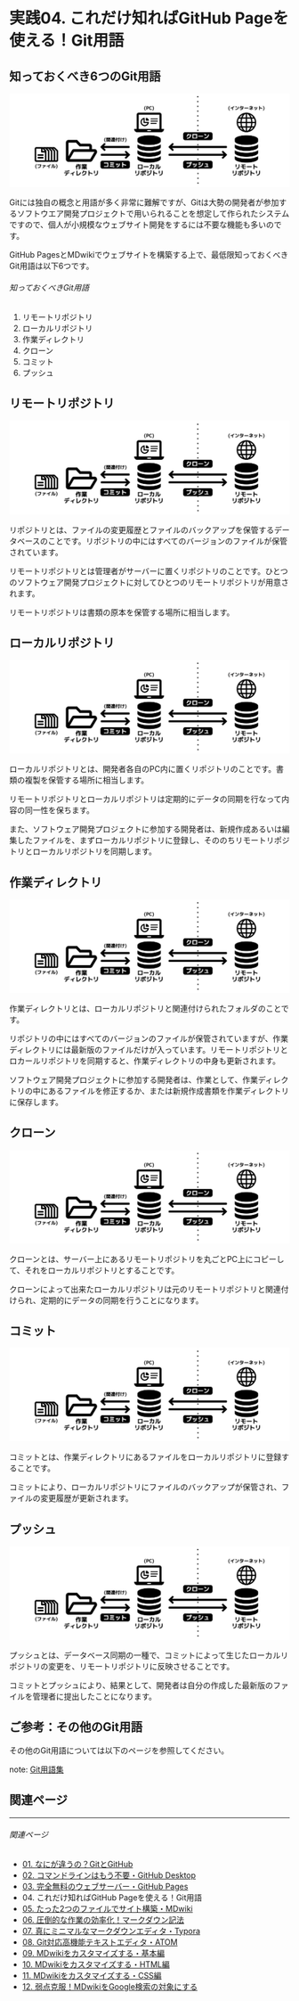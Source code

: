# 実践04. これだけ知ればGitHub Pageを使える！Git用語

## 知っておくべき6つのGit用語

![Git/GitHub利用イメージ図](img/fig-git-using-flow-beginner.png)

Gitには独自の概念と用語が多く非常に難解ですが、Gitは大勢の開発者が参加するソフトウエア開発プロジェクトで用いられることを想定して作られたシステムですので、個人が小規模なウェブサイト開発をするには不要な機能も多いのです。

GitHub PagesとMDwikiでウェブサイトを構築する上で、最低限知っておくべきGit用語は以下6つです。

###### 知っておくべきGit用語

1. リモートリポジトリ
1. ローカルリポジトリ
1. 作業ディレクトリ
1. クローン
1. コミット
1. プッシュ

## リモートリポジトリ

![Git/GitHub利用イメージ図](img/fig-git-using-flow-beginner.png)

リポジトリとは、ファイルの変更履歴とファイルのバックアップを保管するデータベースのことです。リポジトリの中にはすべてのバージョンのファイルが保管されています。

リモートリポジトリとは管理者がサーバーに置くリポジトリのことです。ひとつのソフトウェア開発プロジェクトに対してひとつのリモートリポジトリが用意されます。

リモートリポジトリは書類の原本を保管する場所に相当します。

## ローカルリポジトリ

![Git/GitHub利用イメージ図](img/fig-git-using-flow-beginner.png)

ローカルリポジトリとは、開発者各自のPC内に置くリポジトリのことです。書類の複製を保管する場所に相当します。

リモートリポジトリとローカルリポジトリは定期的にデータの同期を行なって内容の同一性を保ちます。

また、ソフトウェア開発プロジェクトに参加する開発者は、新規作成あるいは編集したファイルを、まずローカルリポジトリに登録し、そののちリモートリポジトリとローカルリポジトリを同期します。

## 作業ディレクトリ

![Git/GitHub利用イメージ図](img/fig-git-using-flow-beginner.png)

作業ディレクトリとは、ローカルリポジトリと関連付けられたフォルダのことです。

リポジトリの中にはすべてのバージョンのファイルが保管されていますが、作業ディレクトリには最新版のファイルだけが入っています。リモートリポジトリとロカールリポジトリを同期すると、作業ディレクトリの中身も更新されます。

ソフトウェア開発プロジェクトに参加する開発者は、作業として、作業ディレクトリの中にあるファイルを修正するか、または新規作成書類を作業ディレクトリに保存します。

## クローン

![Git/GitHub利用イメージ図](img/fig-git-using-flow-beginner.png)

クローンとは、サーバー上にあるリモートリポジトリを丸ごとPC上にコピーして、それをローカルリポジトリとすることです。

クローンによって出来たローカルリポジトリは元のリモートリポジトリと関連付けられ、定期的にデータの同期を行うことになります。

## コミット

![Git/GitHub利用イメージ図](img/fig-git-using-flow-beginner.png)

コミットとは、作業ディレクトリにあるファイルをローカルリポジトリに登録することです。

コミットにより、ローカルリポジトリにファイルのバックアップが保管され、ファイルの変更履歴が更新されます。

## プッシュ

![Git/GitHub利用イメージ図](img/fig-git-using-flow-beginner.png)

プッシュとは、データベース同期の一種で、コミットによって生じたローカルリポジトリの変更を、リモートリポジトリに反映させることです。

コミットとプッシュにより、結果として、開発者は自分の作成した最新版のファイルを管理者に提出したことになります。


## ご参考：その他のGit用語

その他のGit用語については以下のページを参照してください。

note: [Git用語集](gitglossary.md)

## 関連ページ

----

###### 関連ページ

* [01. なにが違うの？GitとGitHub](practice01.md)
* [02. コマンドラインはもう不要・GitHub Desktop](practice02.md)
* [03. 完全無料のウェブサーバー・GitHub Pages](practice03.md)
* <i class="far fa-hand-point-right"></i>04. これだけ知ればGitHub Pageを使える！Git用語
* [05. たった2つのファイルでサイト構築・MDwiki](practice05.md)
* [06. 圧倒的な作業の効率化！マークダウン記法](practice06.md)
* [07. 真にミニマルなマークダウンエディタ・Typora](practice07.md)
* [08. Git対応高機能テキストエディタ・ATOM](practice08.md)
* [09. MDwikiをカスタマイズする・基本編](practice09.md)
* [10. MDwikiをカスタマイズする・HTML編](practice10.md)
* [11. MDwikiをカスタマイズする・CSS編](practice11.md)
* [12. 弱点克服！MDwikiをGoogle検索の対象にする](practice12.md)